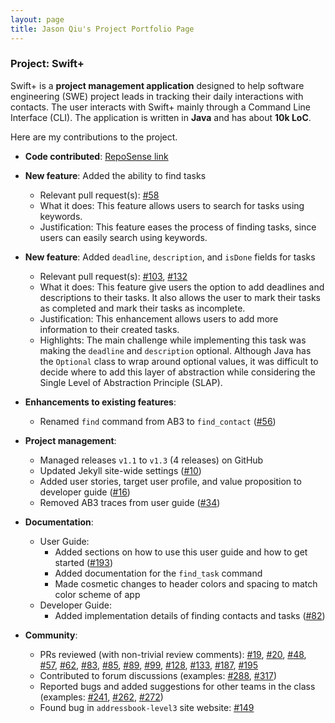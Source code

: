 ```yaml
---
layout: page
title: Jason Qiu's Project Portfolio Page
---
```


### Project: Swift+

Swift+ is a **project management application** designed to help software engineering (SWE) project leads in tracking their daily
interactions with contacts. The user interacts with Swift+ mainly through a Command Line Interface (CLI). The application is 
written in **Java** and has about **10k LoC**.

Here are my contributions to the project.

* **Code contributed**: [RepoSense link](https://nus-cs2103-ay2223s1.github.io/tp-dashboard/?search=jasonqiu212&breakdown=true&sort=groupTitle&sortWithin=title&since=2022-09-16&timeframe=commit&mergegroup=&groupSelect=groupByRepos&checkedFileTypes=docs~functional-code~test-code~other)
* **New feature**: Added the ability to find tasks
  * Relevant pull request(s): [#58](https://github.com/AY2223S1-CS2103T-T12-2/tp/pull/58)
  * What it does: This feature allows users to search for tasks using keywords.
  * Justification: This feature eases the process of finding tasks, since users can easily search using keywords.
 
* **New feature**: Added `deadline`, `description`, and `isDone` fields for tasks 
  * Relevant pull request(s): [#103](https://github.com/AY2223S1-CS2103T-T12-2/tp/pull/103), [#132](https://github.com/AY2223S1-CS2103T-T12-2/tp/pull/132)
  * What it does: This feature give users the option to add deadlines and descriptions to their tasks. It also allows the user to mark their tasks as completed and mark their tasks as incomplete.
  * Justification: This enhancement allows users to add more information to their created tasks.
  * Highlights: The main challenge while implementing this task was making the `deadline` and `description` optional. Although Java has the `Optional` class to wrap around optional values, it was difficult to decide where to add this layer of abstraction while considering the Single Level of Abstraction Principle (SLAP).

* **Enhancements to existing features**:
  * Renamed `find` command from AB3 to `find_contact` ([#56](https://github.com/AY2223S1-CS2103T-T12-2/tp/pull/56))

* **Project management**:
  * Managed releases `v1.1` to `v1.3` (4 releases) on GitHub
  * Updated Jekyll site-wide settings ([#10](https://github.com/AY2223S1-CS2103T-T12-2/tp/pull/10))
  * Added user stories, target user profile, and value proposition to developer guide ([#16](https://github.com/AY2223S1-CS2103T-T12-2/tp/pull/16))
  * Removed AB3 traces from user guide ([#34](https://github.com/AY2223S1-CS2103T-T12-2/tp/pull/34))

* **Documentation**:
  * User Guide:
    * Added sections on how to use this user guide and how to get started ([#193](https://github.com/AY2223S1-CS2103T-T12-2/tp/pull/193))
    * Added documentation for the `find_task` command
    * Made cosmetic changes to header colors and spacing to match color scheme of app
  * Developer Guide:
    * Added implementation details of finding contacts and tasks ([#82](https://github.com/AY2223S1-CS2103T-T12-2/tp/pull/82))

* **Community**:
  * PRs reviewed (with non-trivial review comments): [#19](https://github.com/AY2223S1-CS2103T-T12-2/tp/pull/19), [#20](https://github.com/AY2223S1-CS2103T-T12-2/tp/pull/20), [#48](https://github.com/AY2223S1-CS2103T-T12-2/tp/pull/48), [#57](https://github.com/AY2223S1-CS2103T-T12-2/tp/pull/57), [#62](https://github.com/AY2223S1-CS2103T-T12-2/tp/pull/62), [#83](https://github.com/AY2223S1-CS2103T-T12-2/tp/pull/83), [#85](https://github.com/AY2223S1-CS2103T-T12-2/tp/pull/85), [#89](https://github.com/AY2223S1-CS2103T-T12-2/tp/pull/89), [#99](https://github.com/AY2223S1-CS2103T-T12-2/tp/pull/99), [#128](https://github.com/AY2223S1-CS2103T-T12-2/tp/pull/128), [#133](https://github.com/AY2223S1-CS2103T-T12-2/tp/pull/133), [#187](https://github.com/AY2223S1-CS2103T-T12-2/tp/pull/187), [#195](https://github.com/AY2223S1-CS2103T-T12-2/tp/pull/195)
  * Contributed to forum discussions (examples: [#288](https://github.com/nus-cs2103-AY2223S1/forum/issues/288), [#317](https://github.com/nus-cs2103-AY2223S1/forum/issues/317))
  * Reported bugs and added suggestions for other teams in the class (examples: [#241](https://github.com/AY2223S1-CS2103T-W16-4/tp/issues/241), [#262](https://github.com/AY2223S1-CS2103T-W16-4/tp/issues/262), [#272](https://github.com/AY2223S1-CS2103T-W16-4/tp/issues/272))
  * Found bug in `addressbook-level3` site website: [#149](https://github.com/se-edu/addressbook-level3/issues/149)
